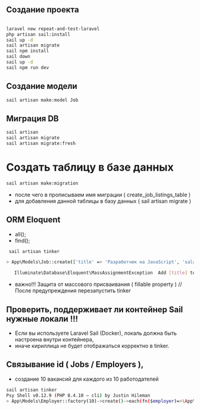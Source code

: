 ## Создание проекта

```sh

laravel new repeat-and-test-laravel
php artisan sail:install
sail up -d
sail artisan migrate
sail npm install
sail down
sail up -d
sail npm run dev

```

## Создание модели

```sh
sail artisan make:model Job
```

## Миграция DB

```sh
sail artisan
sail artisan migrate
sail artisan migrate:fresh
```

# Создать таблицу в базе данных

```sh
sail artisan make:migration
```

-   после чего в прописываем имя миграции ( create_job_listings_table )
-   для добавления данной таблицы в базу данных ( sail artisan migrate )

## ORM Eloquent

-   all();
-   find();

```sh
 sail artisan tinker

> App\Models\Job::create(['title' => 'Разработчик на JavaScript', 'salary' => '90,000']);

   Illuminate\Database\Eloquent\MassAssignmentException  Add [title] to fillable property to allow mass assignment on [App\Models\Job].
```

-   важно!!! Защита от массового присваивания ( fillable property ) // После предупреждения перезапустить tinker

## Проверить, поддерживает ли контейнер Sail нужные локали !!!

-   Если вы используете Laravel Sail (Docker), локаль должна быть настроена внутри контейнера,
-   иначе кириллица не будет отображаться корректно в tinker.

## Связывание id ( Jobs / Employers ),

-   создание 10 вакансий для каждого из 10 работодателей

```sh
sail artisan tinker
Psy Shell v0.12.9 (PHP 8.4.10 — cli) by Justin Hileman
> App\Models\Employer::factory(10)->create()->each(fn($employer)=>\App\Models\Job::factory(10)->create(['employer_id' => $employer->id]));
```
